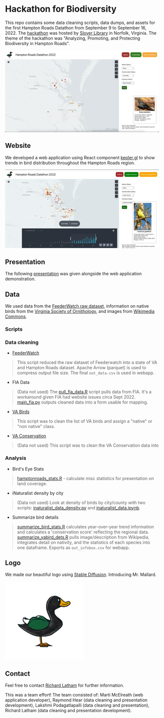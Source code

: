 # Hackathon for Biodiversity
This repo contains some data cleaning scripts, data dumps, and assets for the first Hampton Roads Datathon from September 9 to September 16, 2022. The [hackathon](https://www.eventbrite.com/e/hampton-roads-datathon-tickets-385845453137) was hosted by [Slover Library](https://www.sloverlibrary.com/) in Norfolk, Virginia. The theme of the hackathon was "Analyzing, Promoting, and Protecting Biodiversity in Hampton Roads".

![website graphic](assets/website.png)

## Website
We developed a web application using React component [kepler.gl](kepler.gl) to show trends in bird distribution throughout the Hampton Roads region.

![time gif](assets/demo_time.gif)

## Presentation
The following [presentation](assets/presentation.pdf) was given alongside the web application demonstration.

## Data
We used data from the [FeederWatch raw dataset](https://feederwatch.org/explore/raw-dataset-requests/), information on native birds from the [Virginia Society of Ornithology](https://www.virginiabirds.org/offical-state-checklist), and images from [Wikimedia Commons](https://commons.wikimedia.org/wiki/Main_Page).

### Scripts

### Data cleaning 

- [FeederWatch](scripts_cleaning/clean_feederwatch.R)
> This script reduced the raw dataset of Feederwatch into a state of VA and Hampton Roads dataset. Apache Arrow (parquet) is used to compress output file size. The final `out_data.csv` is used in webapp.

- FIA Data
> (Data not used) The [pull_fia_data.R](scripts_cleaning/pull_fia_data.R) script pulls data from FIA. It's a workaround given FIA had website issues circa Sept 2022. [main_fia.py](scripts_cleaning/main_fia.py) outputs cleaned data into a form usable for mapping.

- [VA Birds](scripts_cleaning/clean_vabirds.R)
> This script was to clean the list of VA birds and assign a "native" or "non native" class.

- [VA Conservation](scripts_cleaning/clean_vaconservation.R)
> (Data not used) This script was to clean the VA Conservation data into 

### Analysis

- Bird's Eye Stats
> [hamptonroads_stats.R](analysis/hamptonroads_stats.R) - calculate misc statistics for presentation on land coverage.

- iNaturalist density by city
> (Data not used) Look at density of birds by city/county with two scripts: [inaturalist_data_density.py](analysis/inaturalist_data_density.py) and [inaturalist_data.ipynb](analysis/inaturalist_data.ipynb).

- Summarize bird details
> [summarize_bird_stats.R](analysis/summarize_bird_stats.R) calculates year-over-year trend information and calculates a 'conservation score' reflecting the regional data. [summarize_vabird_dets.R](analysis/summarize_bird_dets.R) pulls image/description from Wikipedia, integrates detail on nativity, and the statistics of each species into one dataframe. Exports as `out_infobox.csv` for webapp.

## Logo
We made our beautiful logo using [Stable Diffusion](https://github.com/CompVis/stable-diffusion). Introducing Mr. Mallard.

<img src="assets/logo.png" width="256" height="256">

## Contact
Feel free to contact [Richard Latham](mailto:richardelatham@gmail.com) for further information.

This was a team effort! The team consisted of: Marti McElreath (web application developer), Raymond Hear (data cleaning and presentation development), Lakshmi Podagatlapalli (data cleaning and presentation), Richard Latham (data cleaning and presentation development).
